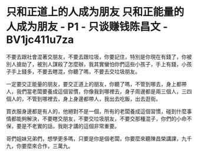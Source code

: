 # 只和正道上的人成为朋友 只和正能量的人成为朋友 - P1 - 只谈赚钱陈昌文 - BV1jc411u7za

不要去跟社會混著交朋友，不要去跟垃圾，你要記住，特別是你現在有錢了，你被別人搶劫了，被別人謀殺了怎麼辦，我其實蠻怕你們這些小孩子，手上有錢，小孩子手上錢多，不要去瞎混，你聽了嗎，不要去交垃圾朋友。

一定要交正能量的朋友，要交正道上的朋友，你聽了嗎，不管到哪去，身上都帶人，我們當老闆要養成這個習慣，你像我到哪裡去，身子周邊都是兩三個人，三四個人的，不管到哪裡去，身上身邊都帶人，我出去吃飯，出去逛街。

買衣服身邊都是有人的，他絕對不是一個，所有的老闆養成這個習慣，碰到什麼事情都能夠解決，不要瞎交朋友，不要交垃圾朋友，不要交那種混子，你們的小命不保，要是不老實的話，我剛才講的這個非常重要。

哥們姐妹兄弟們，想學更多嗎，只要是你是個老闆，你要麼來聽陳昌榮講課，九千九，你要麼來合作，三萬九。